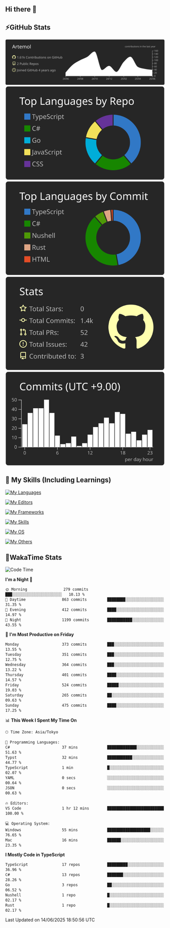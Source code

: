 ## Hi there 👋
<!--
**Artemol/Artemol** is a ✨ _special_ ✨ repository because its `README.md` (this file) appears on your GitHub profile.

Here are some ideas to get you started:

- 🔭 I’m currently working on ...
- 🌱 I’m currently learning ...
- 👯 I’m looking to collaborate on ...
- 🤔 I’m looking for help with ...
- 💬 Ask me about ...
- 📫 How to reach me: ...
- 😄 Pronouns: ...
- ⚡ Fun fact: ...
-->

## ⚡GitHub Stats
[![](https://raw.githubusercontent.com/Artemol/Artemol/main/profile-summary-card-output/apprentice/0-profile-details.svg)](https://github.com/vn7n24fzkq/github-profile-summary-cards)
[![](https://raw.githubusercontent.com/Artemol/Artemol/main/profile-summary-card-output/apprentice/1-repos-per-language.svg)](https://github.com/vn7n24fzkq/github-profile-summary-cards) [![](https://raw.githubusercontent.com/Artemol/Artemol/main/profile-summary-card-output/apprentice/2-most-commit-language.svg)](https://github.com/vn7n24fzkq/github-profile-summary-cards)
[![](https://raw.githubusercontent.com/Artemol/Artemol/main/profile-summary-card-output/apprentice/3-stats.svg)](https://github.com/vn7n24fzkq/github-profile-summary-cards) [![](https://raw.githubusercontent.com/Artemol/Artemol/main/profile-summary-card-output/apprentice/4-productive-time.svg)](https://github.com/vn7n24fzkq/github-profile-summary-cards)

## 🌱 My Skills (Including Learnings)

<!--
### Languages
-->
[![My Languages](https://skillicons.dev/icons?i=ts,py,cs,dotnet,rust,go,c,matlab,css)](https://skillicons.dev)

<!--
### Editors
-->
[![My Editors](https://skillicons.dev/icons?i=vscode,neovim,vim,visualstudio,idea)](https://skillicons.dev)

<!--
### Frameworks
-->
[![My Frameworks](https://skillicons.dev/icons?i=react,nestjs,vite,tailwind,tauri,electron,remix,nextjs,fastapi)](https://skillicons.dev)

<!--
### Tools
-->
[![My Skills](https://skillicons.dev/icons?i=git,nodejs,docker,unity,postman,bun,discord,cloudflare,bash,prometheus,grafana,obsidian)](https://skillicons.dev)

<!--
### OS
-->
[![My OS](https://skillicons.dev/icons?i=windows,ubuntu)](https://skillicons.dev)

<!--
### Others
-->
[![My Others](https://skillicons.dev/icons?i=github,raspberrypi,gcp)](https://skillicons.dev)

## 💬WakaTime Stats
<!--START_SECTION:waka-->
![Code Time](http://img.shields.io/badge/Code%20Time-555%20hrs%203%20mins-blue)

**I'm a Night 🦉** 

```text
🌞 Morning                279 commits         ███░░░░░░░░░░░░░░░░░░░░░░   10.13 % 
🌆 Daytime                863 commits         ████████░░░░░░░░░░░░░░░░░   31.35 % 
🌃 Evening                412 commits         ████░░░░░░░░░░░░░░░░░░░░░   14.97 % 
🌙 Night                  1199 commits        ███████████░░░░░░░░░░░░░░   43.55 % 
```
📅 **I'm Most Productive on Friday** 

```text
Monday                   373 commits         ███░░░░░░░░░░░░░░░░░░░░░░   13.55 % 
Tuesday                  351 commits         ███░░░░░░░░░░░░░░░░░░░░░░   12.75 % 
Wednesday                364 commits         ███░░░░░░░░░░░░░░░░░░░░░░   13.22 % 
Thursday                 401 commits         ████░░░░░░░░░░░░░░░░░░░░░   14.57 % 
Friday                   524 commits         █████░░░░░░░░░░░░░░░░░░░░   19.03 % 
Saturday                 265 commits         ██░░░░░░░░░░░░░░░░░░░░░░░   09.63 % 
Sunday                   475 commits         ████░░░░░░░░░░░░░░░░░░░░░   17.25 % 
```


📊 **This Week I Spent My Time On** 

```text
🕑︎ Time Zone: Asia/Tokyo

💬 Programming Languages: 
C#                       37 mins             █████████████░░░░░░░░░░░░   51.63 % 
Typst                    32 mins             ███████████░░░░░░░░░░░░░░   44.77 % 
TypeScript               1 min               █░░░░░░░░░░░░░░░░░░░░░░░░   02.07 % 
YAML                     0 secs              ░░░░░░░░░░░░░░░░░░░░░░░░░   00.64 % 
JSON                     0 secs              ░░░░░░░░░░░░░░░░░░░░░░░░░   00.63 % 

🔥 Editors: 
VS Code                  1 hr 12 mins        █████████████████████████   100.00 % 

💻 Operating System: 
Windows                  55 mins             ███████████████████░░░░░░   76.65 % 
Mac                      16 mins             ██████░░░░░░░░░░░░░░░░░░░   23.35 % 
```

**I Mostly Code in TypeScript** 

```text
TypeScript               17 repos            █████████░░░░░░░░░░░░░░░░   36.96 % 
C#                       13 repos            ███████░░░░░░░░░░░░░░░░░░   28.26 % 
Go                       3 repos             ██░░░░░░░░░░░░░░░░░░░░░░░   06.52 % 
Nushell                  1 repo              █░░░░░░░░░░░░░░░░░░░░░░░░   02.17 % 
Rust                     1 repo              █░░░░░░░░░░░░░░░░░░░░░░░░   02.17 % 
```




 Last Updated on 14/06/2025 18:50:56 UTC
<!--END_SECTION:waka-->
